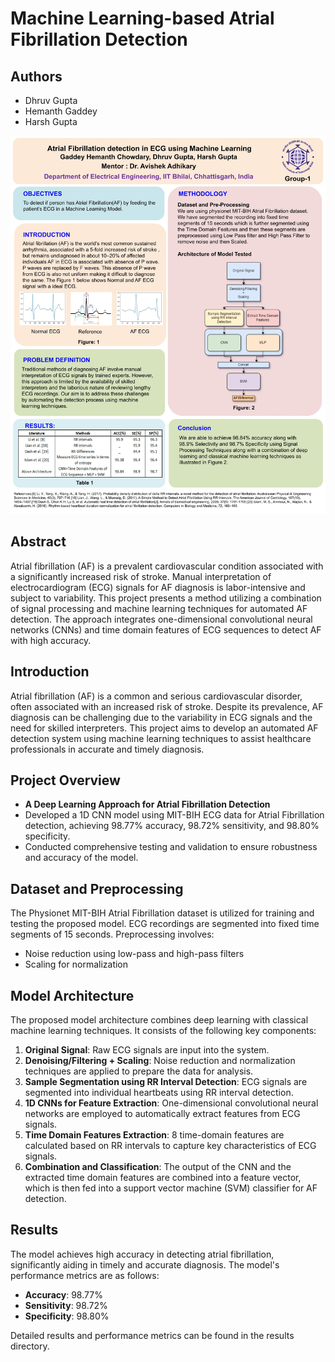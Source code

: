 # Machine Learning-based Atrial Fibrillation Detection

## Authors
- Dhruv Gupta
- Hemanth Gaddey
- Harsh Gupta

![alt text](project_poster.pptx.jpg)

## Abstract
Atrial fibrillation (AF) is a prevalent cardiovascular condition associated with a significantly increased risk of stroke. Manual interpretation of electrocardiogram (ECG) signals for AF diagnosis is labor-intensive and subject to variability. This project presents a method utilizing a combination of signal processing and machine learning techniques for automated AF detection. The approach integrates one-dimensional convolutional neural networks (CNNs) and time domain features of ECG sequences to detect AF with high accuracy.

## Introduction
Atrial fibrillation (AF) is a common and serious cardiovascular disorder, often associated with an increased risk of stroke. Despite its prevalence, AF diagnosis can be challenging due to the variability in ECG signals and the need for skilled interpreters. This project aims to develop an automated AF detection system using machine learning techniques to assist healthcare professionals in accurate and timely diagnosis.

## Project Overview
- **A Deep Learning Approach for Atrial Fibrillation Detection**
- Developed a 1D CNN model using MIT-BIH ECG data for Atrial Fibrillation detection, achieving 98.77% accuracy, 98.72% sensitivity, and 98.80% specificity.
- Conducted comprehensive testing and validation to ensure robustness and accuracy of the model.

## Dataset and Preprocessing
The Physionet MIT-BIH Atrial Fibrillation dataset is utilized for training and testing the proposed model. ECG recordings are segmented into fixed time segments of 15 seconds. Preprocessing involves:
- Noise reduction using low-pass and high-pass filters
- Scaling for normalization

## Model Architecture
The proposed model architecture combines deep learning with classical machine learning techniques. It consists of the following key components:
1. **Original Signal**: Raw ECG signals are input into the system.
2. **Denoising/Filtering + Scaling**: Noise reduction and normalization techniques are applied to prepare the data for analysis.
3. **Sample Segmentation using RR Interval Detection**: ECG signals are segmented into individual heartbeats using RR interval detection.
4. **1D CNNs for Feature Extraction**: One-dimensional convolutional neural networks are employed to automatically extract features from ECG signals.
5. **Time Domain Features Extraction**: 8 time-domain features are calculated based on RR intervals to capture key characteristics of ECG signals.
6. **Combination and Classification**: The output of the CNN and the extracted time domain features are combined into a feature vector, which is then fed into a support vector machine (SVM) classifier for AF detection.

## Results
The model achieves high accuracy in detecting atrial fibrillation, significantly aiding in timely and accurate diagnosis. The model's performance metrics are as follows:
- **Accuracy**: 98.77%
- **Sensitivity**: 98.72%
- **Specificity**: 98.80%

Detailed results and performance metrics can be found in the results directory.
